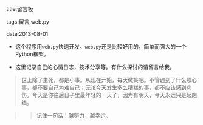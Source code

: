 title:留言板

tags:留言,web.py

date:2013-08-01

+ 这个程序用`web.py`快速开发。`web.py`还是比较好用的，简单而强大的一个Python框架。
+ 这里记录自己的心情日志，技术分享等。有什么探讨的请留言给我。
> 世上除了生死，都是小事。从现在开始，每天微笑吧。不管遇到了什么烦心事，都不要自己为难自己；无论今天发生多么糟糕的事，都不应该感到悲伤。今天是你往后日子里最年轻的一天了，因为有明天，今天永远只是起跑线。 
>> 记住一句话：越努力，越幸运。
